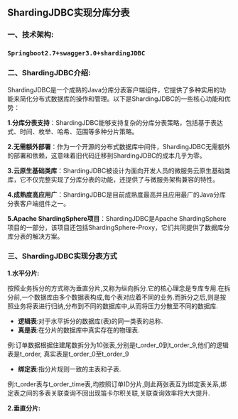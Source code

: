 ## ShardingJDBC实现分库分表

### 一、技术架构:

### `Springboot2.7+swagger3.0+shardingJDBC`

### 二、ShardingJDBC介绍:

ShardingJDBC是一个成熟的Java分库分表客户端组件，它提供了多种实用的功能来简化分布式数据库的操作和管理。以下是ShardingJDBC的一些核心功能和优势：

**1.分库分表支持**：ShardingJDBC能够支持复杂的分库分表策略，包括基于表达式、时间、枚举、哈希、范围等多种分片策略。

**2.无需额外部署**：作为一个开源的分布式数据库中间件，ShardingJDBC无需额外的部署和依赖，这意味着旧代码迁移到ShardingJDBC的成本几乎为零。

**3.云原生基础类库**：ShardingJDBC被设计为面向开发人员的微服务云原生基础类库，它不仅完整实现了分库分表的功能，还提供了与微服务架构兼容的特性。

**4.成熟度高应用广**：ShardingJDBC是目前成熟度最高并且应用最广的Java分库分表客户端组件之一。

**5.Apache ShardingSphere项目**：ShardingJDBC是Apache ShardingSphere项目的一部分，该项目还包括ShardingSphere-Proxy，它们共同提供了数据库分库分表的解决方案。



### 三、ShardingJDBC实现分表方式

**1.水平分片:**

按照业务拆分的方式称为垂直分片,又称为纵向拆分.它的核心理念是专库专用.在拆分前,一个数据库由多个数据表构成,每个表对应着不同的业务.而拆分之后,则是按照业务将表进行归纳,分布到不同的数据库中,从而将压力分散至不同的数据库.

- **逻辑表**:对于水平拆分的数据库(表)的同一类表的总称.
- **真是表**:在分片的数据库中真实存在的物理表.

例:订单数据根据住建尾数拆分为10张表,分别是t_order_0到t_order_9,他们的逻辑表是t_order, 真实表是t_order_0至t_order_9

- **绑定表**:指分片规则一致的主表和子表.

例:t_order表与t_order_time表,均按照订单ID分片,则此两张表互为绑定表关系,绑定表之间的多表关联查询不回出现笛卡尔积关联,关联查询效率将大大提升.



**2.垂直分片:** 